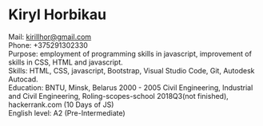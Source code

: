# Kiryl Horbikau
Mail: kirillhor@gmail.com  
Phone: +375291302330  
Purpose: employment of programming skills in javascript, improvement of skills in CSS, HTML and javascript.  
Skills: HTML, CSS, javascript, Bootstrap, Visual Studio Code, Git, Autodesk Autocad.  
Education: BNTU, Minsk, Belarus 2000 - 2005 Civil Engineering, Industrial and Civil Engineering,
Roling-scopes-school 2018Q3(not finished),
hackerrank.com (10 Days of JS)  
English level: A2 (Pre-Intermediate)  